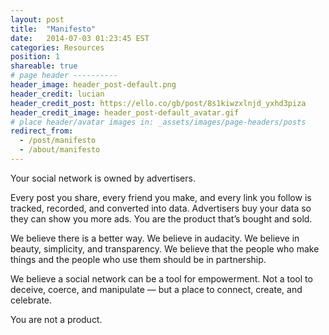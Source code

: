 ```yaml
---
layout: post
title:  "Manifesto"
date:   2014-07-03 01:23:45 EST
categories: Resources
position: 1
shareable: true
# page header ----------
header_image: header_post-default.png
header_credit: lucian
header_credit_post: https://ello.co/gb/post/8s1kiwzxlnjd_yxhd3piza
header_credit_image: header_post-default_avatar.gif
# place header/avatar images in: _assets/images/page-headers/posts
redirect_from:
  - /post/manifesto
  - /about/manifesto
---
```

Your social network is owned by advertisers.

Every post you share, every friend you make, and every link you follow is tracked, recorded, and converted into data. Advertisers buy your data so they can show you more ads. You are the product that’s bought and sold.

We believe there is a better way. We believe in audacity. We believe in beauty, simplicity, and transparency. We believe that the people who make things and the people who use them should be in partnership.

We believe a social network can be a tool for empowerment. Not a tool to deceive, coerce, and manipulate — but a place to connect, create, and celebrate.

You are not a product.
